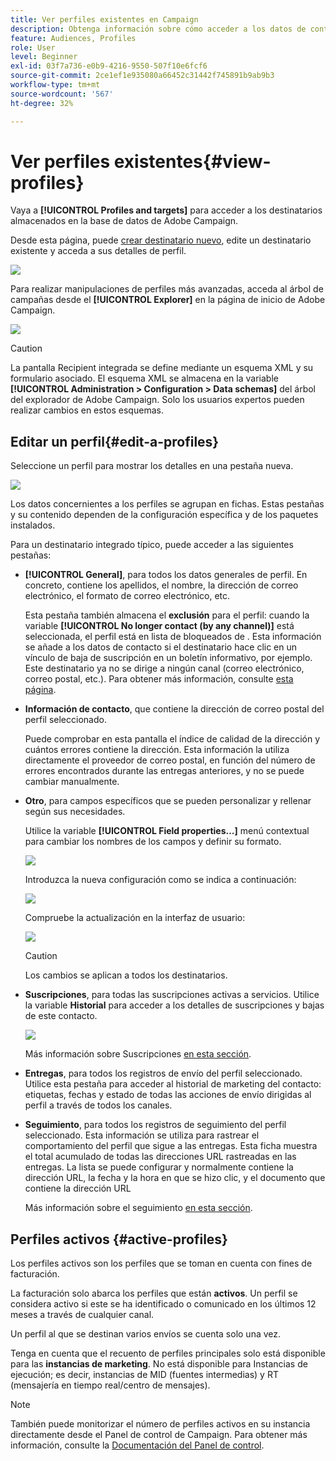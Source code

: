 ```yaml
---
title: Ver perfiles existentes en Campaign
description: Obtenga información sobre cómo acceder a los datos de contacto en Campaign
feature: Audiences, Profiles
role: User
level: Beginner
exl-id: 03f7a736-e0b9-4216-9550-507f10e6fcf6
source-git-commit: 2ce1ef1e935080a66452c31442f745891b9ab9b3
workflow-type: tm+mt
source-wordcount: '567'
ht-degree: 32%

---
```


# Ver perfiles existentes{#view-profiles}

Vaya a **[!UICONTROL Profiles and targets]** para acceder a los destinatarios almacenados en la base de datos de Adobe Campaign.

Desde esta página, puede [crear destinatario nuevo](create-profiles.md), edite un destinatario existente y acceda a sus detalles de perfil.

![](assets/profiles-and-targets.png)

Para realizar manipulaciones de perfiles más avanzadas, acceda al árbol de campañas desde el **[!UICONTROL Explorer]** en la página de inicio de Adobe Campaign.

![](assets/recipients-in-explorer.png)


>[!CAUTION]
>
>La pantalla Recipient integrada se define mediante un esquema XML y su formulario asociado. El esquema XML se almacena en la variable **[!UICONTROL Administration > Configuration > Data schemas]** del árbol del explorador de Adobe Campaign. Solo los usuarios expertos pueden realizar cambios en estos esquemas.

## Editar un perfil{#edit-a-profiles}

Seleccione un perfil para mostrar los detalles en una pestaña nueva.

![](assets/edit-a-profile.png)

Los datos concernientes a los perfiles se agrupan en fichas. Estas pestañas y su contenido dependen de la configuración específica y de los paquetes instalados.

Para un destinatario integrado típico, puede acceder a las siguientes pestañas:

* **[!UICONTROL General]**, para todos los datos generales de perfil. En concreto, contiene los apellidos, el nombre, la dirección de correo electrónico, el formato de correo electrónico, etc.

   Esta pestaña también almacena el **exclusión** para el perfil: cuando la variable **[!UICONTROL No longer contact (by any channel)]** está seleccionada, el perfil está en lista de bloqueados de . Esta información se añade a los datos de contacto si el destinatario hace clic en un vínculo de baja de suscripción en un boletín informativo, por ejemplo. Este destinatario ya no se dirige a ningún canal (correo electrónico, correo postal, etc.). Para obtener más información, consulte [esta página](../send/quarantines.md).

* **Información de contacto**, que contiene la dirección de correo postal del perfil seleccionado.

   Puede comprobar en esta pantalla el índice de calidad de la dirección y cuántos errores contiene la dirección. Esta información la utiliza directamente el proveedor de correo postal, en función del número de errores encontrados durante las entregas anteriores, y no se puede cambiar manualmente.

* **Otro**, para campos específicos que se pueden personalizar y rellenar según sus necesidades.

   Utilice la variable **[!UICONTROL Field properties…]** menú contextual para cambiar los nombres de los campos y definir su formato.

   ![](assets/other-tab-field-properties.png)

   Introduzca la nueva configuración como se indica a continuación:

   ![](assets/change-field-properties.png)

   Compruebe la actualización en la interfaz de usuario:

   ![](assets/other-tab-updated.png)


   >[!CAUTION]
   >Los cambios se aplican a todos los destinatarios.


* **Suscripciones**, para todas las suscripciones activas a servicios. Utilice la variable **Historial** para acceder a los detalles de suscripciones y bajas de este contacto.

   ![](assets/subscription-tab.png)

   Más información sobre Suscripciones [en esta sección](../start/subscriptions.md).

* **Entregas**, para todos los registros de envío del perfil seleccionado. Utilice esta pestaña para acceder al historial de marketing del contacto: etiquetas, fechas y estado de todas las acciones de envío dirigidas al perfil a través de todos los canales.


* **Seguimiento**, para todos los registros de seguimiento del perfil seleccionado. Esta información se utiliza para rastrear el comportamiento del perfil que sigue a las entregas. Esta ficha muestra el total acumulado de todas las direcciones URL rastreadas en las entregas. La lista se puede configurar y normalmente contiene la dirección URL, la fecha y la hora en que se hizo clic, y el documento que contiene la dirección URL

   Más información sobre el seguimiento [en esta sección](../start/tracking.md).


## Perfiles activos {#active-profiles}

Los perfiles activos son los perfiles que se toman en cuenta con fines de facturación.

La facturación solo abarca los perfiles que están **activos**. Un perfil se considera activo si este se ha identificado o comunicado en los últimos 12 meses a través de cualquier canal.

Un perfil al que se destinan varios envíos se cuenta solo una vez.

Tenga en cuenta que el recuento de perfiles principales solo está disponible para las **instancias de marketing**. No está disponible para Instancias de ejecución; es decir, instancias de MID (fuentes intermedias) y RT (mensajería en tiempo real/centro de mensajes).

>[!NOTE]
>
>También puede monitorizar el número de perfiles activos en su instancia directamente desde el Panel de control de Campaign. Para obtener más información, consulte la [Documentación del Panel de control](https://experienceleague.adobe.com/docs/control-panel/using/performance-monitoring/active-profiles-monitoring.html?lang=es).
